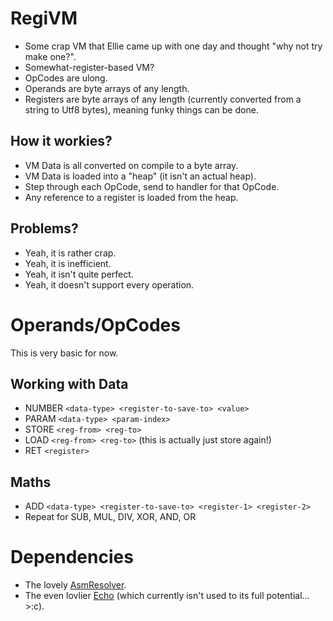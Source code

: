# RegiVM
- Some crap VM that Ellie came up with one day and thought "why not try make one?".
- Somewhat-register-based VM?
- OpCodes are ulong.
- Operands are byte arrays of any length.
- Registers are byte arrays of any length (currently converted from a string to Utf8 bytes), meaning funky things can be done.

## How it workies?
- VM Data is all converted on compile to a byte array.
- VM Data is loaded into a "heap" (it isn't an actual heap). 
- Step through each OpCode, send to handler for that OpCode.
- Any reference to a register is loaded from the heap. 


## Problems?
- Yeah, it is rather crap.
- Yeah, it is inefficient.
- Yeah, it isn't quite perfect.
- Yeah, it doesn't support every operation.

# Operands/OpCodes
This is very basic for now.

## Working with Data
- NUMBER `<data-type> <register-to-save-to> <value>`
- PARAM `<data-type> <param-index>`
- STORE `<reg-from> <reg-to>`
- LOAD `<reg-from> <reg-to>` (this is actually just store again!)
- RET `<register>`

## Maths
- ADD `<data-type> <register-to-save-to> <register-1> <register-2>`
- Repeat for SUB, MUL, DIV, XOR, AND, OR

# Dependencies
- The lovely [AsmResolver](https://github.com/Washi1337/AsmResolver).
- The even lovlier [Echo](https://github.com/Washi1337/Echo) (which currently isn't used to its full potential... >:c).

